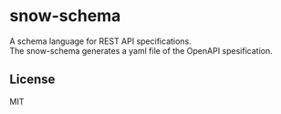# snow-schema
A schema language for REST API specifications.\
The snow-schema generates a yaml file of the OpenAPI spesification.

## License
MIT
